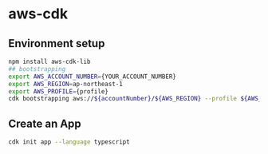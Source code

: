 # aws-cdk

## Environment setup
```bash
npm install aws-cdk-lib
## bootstrapping
export AWS_ACCOUNT_NUMBER={YOUR_ACCOUNT_NUMBER}
export AWS_REGION=ap-northeast-1
export AWS_PROFILE={profile}
cdk bootstrapping aws://${accountNumber}/${AWS_REGION} --profile ${AWS_PROFILE}
```

## Create an App
```bash
cdk init app --language typescript
```